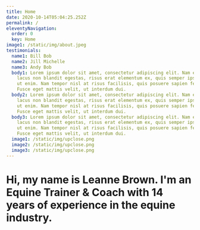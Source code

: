 ```yaml
---
title: Home
date: 2020-10-14T05:04:25.252Z
permalink: /
eleventyNavigation:
  order: 0
  key: Home
image1: /static/img/about.jpeg
testimonials:
  name1: Bill Bob
  name2: Jill Michelle
  name3: Andy Bob
  body1: Lorem ipsum dolor sit amet, consectetur adipiscing elit. Nam efficitur,
    lacus non blandit egestas, risus erat elementum ex, quis semper ipsum odio
    ut enim. Nam tempor nisl at risus facilisis, quis posuere sapien feugiat.
    Fusce eget mattis velit, ut interdum dui.
  body2: Lorem ipsum dolor sit amet, consectetur adipiscing elit. Nam efficitur,
    lacus non blandit egestas, risus erat elementum ex, quis semper ipsum odio
    ut enim. Nam tempor nisl at risus facilisis, quis posuere sapien feugiat.
    Fusce eget mattis velit, ut interdum dui.
  body3: Lorem ipsum dolor sit amet, consectetur adipiscing elit. Nam efficitur,
    lacus non blandit egestas, risus erat elementum ex, quis semper ipsum odio
    ut enim. Nam tempor nisl at risus facilisis, quis posuere sapien feugiat.
    Fusce eget mattis velit, ut interdum dui.
  image1: /static/img/upclose.png
  image2: /static/img/upclose.png
  image3: /static/img/upclose.png
---
```

# **Hi, my name is Leanne Brown. I'm an <span class="green-text">Equine Trainer & Coach</span> with 14 years of experience in the equine industry.**
